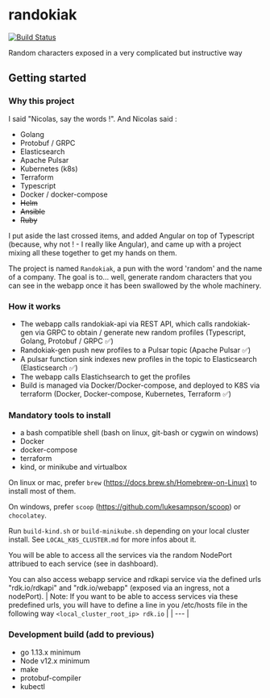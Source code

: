 # randokiak

[![Build Status](https://travis-ci.org/killzoner/randokiak.svg?branch=dev)](https://travis-ci.org/killzoner/randokiak)

Random characters exposed in a very complicated but instructive way

## Getting started

### Why this project

I said "Nicolas, say the words !". And Nicolas said :

- Golang
- Protobuf / GRPC
- Elasticsearch
- Apache Pulsar
- Kubernetes (k8s)
- Terraform
- Typescript
- Docker / docker-compose
- ~~Helm~~
- ~~Ansible~~
- ~~Ruby~~

I put aside the last crossed items, and added Angular on top of Typescript (because, why not ! - I really like Angular), and came up with a project mixing all these together to get my hands on them.

The project is named `Randokiak`, a pun with the word 'random' and the name of a company.
The goal is to... well, generate random characters that you can see in the webapp once it has been swallowed by the whole machinery.

### How it works

- The webapp calls randokiak-api via REST API, which calls randokiak-gen via GRPC to obtain / generate new random profiles (Typescript, Golang, Protobuf / GRPC :white_check_mark:)
- Randokiak-gen push new profiles to a Pulsar topic (Apache Pulsar :white_check_mark:)
- A pulsar function sink indexes new profiles in the topic to Elasticsearch (Elasticsearch :white_check_mark:)
- The webapp calls Elastichsearch to get the profiles
- Build is managed via Docker/Docker-compose, and deployed to K8S via terraform (Docker, Docker-compose, Kubernetes, Terraform :white_check_mark:)

### Mandatory tools to install

- a bash compatible shell (bash on linux, git-bash or cygwin on windows)
- Docker
- docker-compose
- terraform
- kind, or minikube and virtualbox

On linux or mac, prefer `brew` (<https://docs.brew.sh/Homebrew-on-Linux)> to install most of them.

On windows, prefer `scoop` (<https://github.com/lukesampson/scoop>) or `chocolatey`.

Run `build-kind.sh` or `build-minikube.sh` depending on your local cluster install.
See `LOCAL_K8S_CLUSTER.md` for more infos about it.

You will be able to access all the services via the random NodePort attribued to each service (see in dashboard).

You can also access webapp service and rdkapi service via the defined urls "rdk.io/rdkapi" and "rdk.io/webapp" (exposed via an ingress, not a nodePort).
| Note: If you want to be able to access services via these predefined urls, you will have to define a line in you /etc/hosts file in the following way `<local_cluster_root_ip> rdk.io` |
| --- |

### Development build (add to previous)

- go 1.13.x minimum
- Node v12.x minimum
- make
- protobuf-compiler
- kubectl
